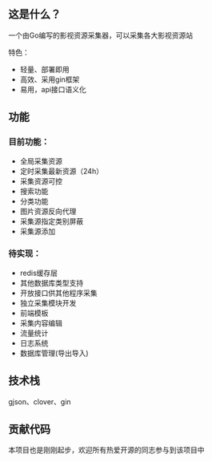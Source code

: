 ## 这是什么？

一个由Go编写的影视资源采集器，可以采集各大影视资源站

特色：

* 轻量、部署即用
* 高效、采用gin框架
* 易用，api接口语义化

## 功能

### 目前功能：

* 全局采集资源
* 定时采集最新资源（24h）
* 采集资源可控
* 搜索功能
* 分类功能
* 图片资源反向代理
* 采集源指定类别屏蔽
* 采集源添加


### 待实现：

* redis缓存层
* 其他数据库类型支持
* 开放接口供其他程序采集
* 独立采集模块开发
* 前端模板
* 采集内容编辑
* 流量统计
* 日志系统
* 数据库管理(导出导入)

## 技术栈

gjson、clover、gin


## 贡献代码

本项目也是刚刚起步，欢迎所有热爱开源的同志参与到该项目中